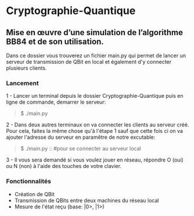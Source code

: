 # Cryptographie-Quantique

## Mise en œuvre d’une simulation de l’algorithme BB84 et de son utilisation.

Dans ce dossier vous trouverez un fichier main.py qui permet de lancer un serveur de transmission de QBit en local et également d'y connecter plusieurs clients.

### Lancement

1 - Lancer un terminal depuis le dossier Cryptographie-Quantique puis en ligne de commande, demarrer le serveur:
>$ ./main.py

2 - Dans deux autres terminaux on va connecter les clients au serveur créé. Pour cela, faites la même chose qu'à l'étape 1 sauf que cette fois ci on va ajouter l'adresse du serveur en paramêtre de notre excutable:
>$ ./main.py :: #pour se connecter au serveur local

3 - Il vous sera demandé si vous voulez jouer en réseau, répondre O (oui) ou N (non) à l'aide des touches de votre clavier.

### Fonctionnalités
- Création de QBit
- Transmission de QBits entre deux machines du réseau local
- Mesure de l'état reçu (base: |0>, |1>)
